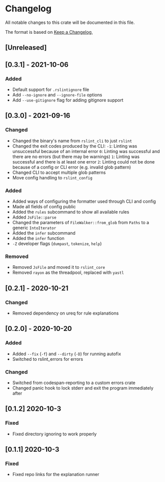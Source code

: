 # Changelog

All notable changes to this crate will be documented in this file.

The format is based on [Keep a Changelog](https://keepachangelog.com/en/1.0.0/),

## [Unreleased]

## [0.3.1] - 2021-10-06

### Added

- Default support for `.rslintignore` file
- Add `--no-ignore` and `--ignore-file` options
- Add `--use-gitignore` flag for adding gitignore support

## [0.3.0] - 2021-09-16

### Changed

- Changed the binary's name from `rslint_cli` to just `rslint`
- Changed the exit codes produced by the CLI:
  `-1`: Linting was unsuccessful because of an internal error
  `0`: Linting was successful and there are no errors (but there may be warnings)
  `1`: Linting was successful and there is at least one error
  `2`: Linting could not be done because of a config or CLI error (e.g. invalid glob pattern)
- Changed CLI to accept multiple glob patterns
- Move config handling to `rslint_config`

### Added

- Added ways of configuring the formatter used through CLI and config
- Made all fields of config public
- Added the `rules` subcommand to show all available rules
- Added `JsFile::parse`
- Changed the parameters of `FileWalker::from_glob` from `Paths` to a generic `IntoIterator`
- Added the `infer` subcommand
- Added the `infer` function
- `-Z` developer flags (`dumpast`, `tokenize`, `help`)

### Removed

- Removed `JsFile` and moved it to `rslint_core`
- Removed `rayon` as the threadpool, replaced with `yastl`

## [0.2.1] - 2020-10-21

### Changed

- Removed dependency on ureq for rule explanations

## [0.2.0] - 2020-10-20

### Added

- Added `--fix` (`-f`) and `--dirty` (`-D`) for running autofix
- Switched to rslint_errors for errors

### Changed

- Switched from codespan-reporting to a custom errors crate
- Changed panic hook to lock stderr and exit the program immediately after

## [0.1.2] 2020-10-3

### Fixed

- Fixed directory ignoring to work properly

## [0.1.1] 2020-10-3

### Fixed

- Fixed repo links for the explanation runner
